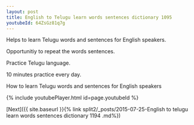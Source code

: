 ```yaml
---
layout: post
title: English to Telugu learn words sentences dictionary 1095 
youtubeId: 64ZsGz81q7g
---
```

 
 
Helps to learn Telugu words and sentences for English speakers.

Opportunitiy to repeat the words sentences. 

Practice Telugu language. 
 
10 minutes practice every day. 
 
How to learn Telugu words and sentences for English speakers 
 
{% include youtubePlayer.html id=page.youtubeId %}
 
 
[Next]({{ site.baseurl }}{% link  split2/_posts/2015-07-25-English to telugu learn words sentences dictionary 1194 .md%})
 
